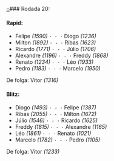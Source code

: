 [⌂](https://grupo-de-xadrez.github.io/)### Rodada 20:

#### Rapid:

* Felipe *(1590)* `· - ·` Diogo *(1236)*  
* Milton *(1892)* `· - ·` Ribas *(1623)*  
* Ricardo *(1771)* `· - ·` Júlio *(1706)*  
* Alexandre *(1196)* `· - ·` Freddy *(1868)*  
* Renato *(1234)* `· - ·` Léo *(1933)*  
* Pedro *(1183)* `· - ·` Marcelo *(1950)*  

De folga: Vitor *(1316)*

#### Blitz:

* Diogo *(1493)* `· - ·` Felipe *(1387)*  
* Ribas *(2055)* `· - ·` Milton *(1672)*  
* Júlio *(1546)* `· - ·` Ricardo *(1625)*  
* Freddy *(1815)* `· - ·` Alexandre *(1165)*  
* Léo *(1861)* `· - ·` Renato *(1021)*  
* Marcelo *(1782)* `· - ·` Pedro *(1105)*  

De folga: Vitor *(1233)*

